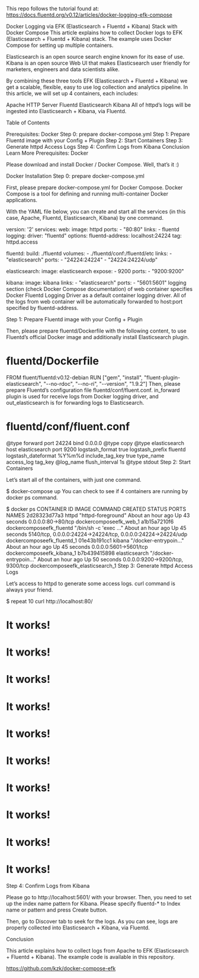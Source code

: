 This repo follows the tutorial found at: https://docs.fluentd.org/v0.12/articles/docker-logging-efk-compose

Docker Logging via EFK (Elasticsearch + Fluentd + Kibana) Stack with Docker Compose
This article explains how to collect Docker logs to EFK (Elasticsearch + Fluentd + Kibana) stack. The example uses Docker Compose for setting up multiple containers.





Elasticsearch is an open source search engine known for its ease of use. Kibana is an open source Web UI that makes Elasticsearch user friendly for marketers, engineers and data scientists alike.

By combining these three tools EFK (Elasticsearch + Fluentd + Kibana) we get a scalable, flexible, easy to use log collection and analytics pipeline. In this article, we will set up 4 containers, each includes:

Apache HTTP Server
Fluentd
Elasticsearch
Kibana
All of httpd’s logs will be ingested into Elasticsearch + Kibana, via Fluentd.

Table of Contents

Prerequisites: Docker
Step 0: prepare docker-compose.yml
Step 1: Prepare Fluentd image with your Config + Plugin
Step 2: Start Containers
Step 3: Generate httpd Access Logs
Step 4: Confirm Logs from Kibana
Conclusion
Learn More
Prerequisites: Docker

Please download and install Docker / Docker Compose. Well, that’s it :)

Docker Installation
Step 0: prepare docker-compose.yml

First, please prepare docker-compose.yml for Docker Compose. Docker Compose is a tool for defining and running multi-container Docker applications.

With the YAML file below, you can create and start all the services (in this case, Apache, Fluentd, Elasticsearch, Kibana) by one command.

version: '2'
services:
  web:
    image: httpd
    ports:
      - "80:80"
    links:
      - fluentd
    logging:
      driver: "fluentd"
      options:
        fluentd-address: localhost:24224
        tag: httpd.access

  fluentd:
    build: ./fluentd
    volumes:
      - ./fluentd/conf:/fluentd/etc
    links:
      - "elasticsearch"
    ports:
      - "24224:24224"
      - "24224:24224/udp"

  elasticsearch:
    image: elasticsearch
    expose:
      - 9200
    ports:
      - "9200:9200"

  kibana:
    image: kibana
    links:
      - "elasticsearch"
    ports:
      - "5601:5601"
logging section (check Docker Compose documentation) of web container specifies Docker Fluentd Logging Driver as a default container logging driver. All of the logs from web container will be automatically forwarded to host:port specified by fluentd-address.

Step 1: Prepare Fluentd image with your Config + Plugin

Then, please prepare fluentd/Dockerfile with the following content, to use Fluentd’s official Docker image and additionally install Elasticsearch plugin.

# fluentd/Dockerfile
FROM fluent/fluentd:v0.12-debian
RUN ["gem", "install", "fluent-plugin-elasticsearch", "--no-rdoc", "--no-ri", "--version", "1.9.2"]
Then, please prepare Fluentd’s configuration file fluentd/conf/fluent.conf. in_forward plugin is used for receive logs from Docker logging driver, and out_elasticsearch is for forwarding logs to Elasticsearch.

# fluentd/conf/fluent.conf
<source>
  @type forward
  port 24224
  bind 0.0.0.0
</source>
<match *.**>
  @type copy
  <store>
    @type elasticsearch
    host elasticsearch
    port 9200
    logstash_format true
    logstash_prefix fluentd
    logstash_dateformat %Y%m%d
    include_tag_key true
    type_name access_log
    tag_key @log_name
    flush_interval 1s
  </store>
  <store>
    @type stdout
  </store>
</match>
Step 2: Start Containers

Let’s start all of the containers, with just one command.

$ docker-compose up
You can check to see if 4 containers are running by docker ps command.

$ docker ps
CONTAINER ID        IMAGE                      COMMAND                  CREATED             STATUS              PORTS                                                          NAMES
2d28323d77a3        httpd                      "httpd-foreground"       About an hour ago   Up 43 seconds       0.0.0.0:80->80/tcp                                             dockercomposeefk_web_1
a1b15a7210f6        dockercomposeefk_fluentd   "/bin/sh -c 'exec ..."   About an hour ago   Up 45 seconds       5140/tcp, 0.0.0.0:24224->24224/tcp, 0.0.0.0:24224->24224/udp   dockercomposeefk_fluentd_1
01e43b191cc1        kibana                     "/docker-entrypoin..."   About an hour ago   Up 45 seconds       0.0.0.0:5601->5601/tcp                                         dockercomposeefk_kibana_1
b7b439415898        elasticsearch              "/docker-entrypoin..."   About an hour ago   Up 50 seconds       0.0.0.0:9200->9200/tcp, 9300/tcp                               dockercomposeefk_elasticsearch_1
Step 3: Generate httpd Access Logs

Let’s access to httpd to generate some access logs. curl command is always your friend.

$ repeat 10 curl http://localhost:80/
<html><body><h1>It works!</h1></body></html>
<html><body><h1>It works!</h1></body></html>
<html><body><h1>It works!</h1></body></html>
<html><body><h1>It works!</h1></body></html>
<html><body><h1>It works!</h1></body></html>
<html><body><h1>It works!</h1></body></html>
<html><body><h1>It works!</h1></body></html>
<html><body><h1>It works!</h1></body></html>
<html><body><h1>It works!</h1></body></html>
<html><body><h1>It works!</h1></body></html>
Step 4: Confirm Logs from Kibana

Please go to http://localhost:5601/ with your browser. Then, you need to set up the index name pattern for Kibana. Please specify fluentd-* to Index name or pattern and press Create button.





Then, go to Discover tab to seek for the logs. As you can see, logs are properly collected into Elasticsearch + Kibana, via Fluentd.





Conclusion

This article explains how to collect logs from Apache to EFK (Elasticsearch + Fluentd + Kibana). The example code is available in this repository.

https://github.com/kzk/docker-compose-efk
